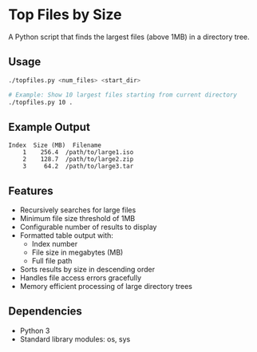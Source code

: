 # Top Files by Size

A Python script that finds the largest files (above 1MB) in a directory tree.

## Usage

```bash
./topfiles.py <num_files> <start_dir>

# Example: Show 10 largest files starting from current directory
./topfiles.py 10 .
```

## Example Output

```console
Index  Size (MB)  Filename
    1    256.4  /path/to/large1.iso
    2    128.7  /path/to/large2.zip
    3     64.2  /path/to/large3.tar
```

## Features

- Recursively searches for large files
- Minimum file size threshold of 1MB
- Configurable number of results to display
- Formatted table output with:
  - Index number
  - File size in megabytes (MB)
  - Full file path
- Sorts results by size in descending order
- Handles file access errors gracefully
- Memory efficient processing of large directory trees

## Dependencies

- Python 3
- Standard library modules: os, sys
